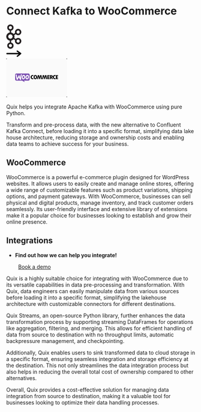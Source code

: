 # Connect Kafka to WooCommerce

<div class="connect-images cards blog-grid-card" markdown>
<div>
<img src="../images/kafka_logo.png" width="40px" />
</div>
<div>
<img src="../images/arrow.svg" width="40px" />
</div>
<div>
<img src="./images/woocommerce_1.jpg" />
</div>
</div>

Quix helps you integrate Apache Kafka with WooCommerce using pure Python.

Transform and pre-process data, with the new alternative to Confluent Kafka Connect, before loading it into a specific format, simplifying data lake house architecture, reducing storage and ownership costs and enabling data teams to achieve success for your business.

## WooCommerce

WooCommerce is a powerful e-commerce plugin designed for WordPress websites. It allows users to easily create and manage online stores, offering a wide range of customizable features such as product variations, shipping options, and payment gateways. With WooCommerce, businesses can sell physical and digital products, manage inventory, and track customer orders seamlessly. Its user-friendly interface and extensive library of extensions make it a popular choice for businesses looking to establish and grow their online presence.

## Integrations

<div class="grid cards" markdown>

- __Find out how we can help you integrate!__

    <a class="md-button md-button--primary" href="https://quix.io/book-a-demo" target="_blank" style="margin:.5rem;">Book a demo</a>

</div>


Quix is a highly suitable choice for integrating with WooCommerce due to its versatile capabilities in data pre-processing and transformation. With Quix, data engineers can easily manipulate data from various sources before loading it into a specific format, simplifying the lakehouse architecture with customizable connectors for different destinations.

Quix Streams, an open-source Python library, further enhances the data transformation process by supporting streaming DataFrames for operations like aggregation, filtering, and merging. This allows for efficient handling of data from source to destination with no throughput limits, automatic backpressure management, and checkpointing.

Additionally, Quix enables users to sink transformed data to cloud storage in a specific format, ensuring seamless integration and storage efficiency at the destination. This not only streamlines the data integration process but also helps in reducing the overall total cost of ownership compared to other alternatives.

Overall, Quix provides a cost-effective solution for managing data integration from source to destination, making it a valuable tool for businesses looking to optimize their data handling processes.

